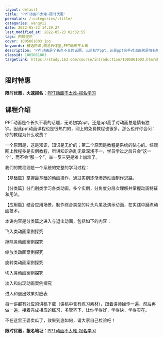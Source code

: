 ```yaml
---
layout: default
title: 'PPT动画不太难-限时优惠'
permalink: /:categories/:title/
categories: wangyi2
date: 2022-05-22 14:29:27
last_modified_at: 2022-05-23 02:32:55
tags: 网易提供
cover: 1005061003.jpg
keywords: 精选网课,网易云课堂,PPT动画不太难
description: 'PPT动画是个长久不衰的话题，无论初学ppt，还是ppt高手对动画总是情有独钟。因此ppt动画课程也是很热门的，网上的免'
classid: 1005061003
targetlink: https://study.163.com/course/introduction/1005061003.htm?share=1&shareId=1025206652&utm_campaign=share&utm_medium=iphoneShare&utm_source=&utm_u=1025206652
---
```


## 限时特惠

**限时优惠，火速报名**：[PPT动画不太难-报名学习](https://study.163.com/course/introduction/1005061003.htm?share=1&shareId=1025206652&utm_campaign=share&utm_medium=iphoneShare&utm_source=&utm_u=1025206652)

## 课程介绍

PPT动画是个长久不衰的话题，无论初学ppt，还是ppt高手对动画总是情有独钟。因此ppt动画课程也是很热门的，网上的免费教程也很多。那么也许你会问：你的教程为什么收费？

一个原因是，这是知识，知识是无价的；第二个原因是教程是系统的贴心的。综观网上教程多是实例教程，所讲知识杂乱无章深浅不一，学员学过之后只会“这一个”，而不会“那一个”，举一反三更是难上加难了。

我们的教程则是一个系统的完整的学习过程：

【基础篇】掌握最基础的动画操作，通过实例逐渐渗透动画制作思路。

【分类篇】分门别类学习各类动画，多个实例，分角度分层次理解并掌握动画特征和用法。

【应用篇】结合应用场景，制作综合类型的片头片尾及演示动画，在实践中磨练动画技术。

本讲内容是分类篇之进入与退出动画，包括如下的内容：

飞入类动画案例探究

擦除类动画案例探究

缩放类动画案例探究

旋转类动画案例探究

切入类动画案例探究

淡入和出现动画案例探究

进入和退出效果对应表

每一讲都有对应的讲稿下载（讲稿中含有练习素材），跟着讲师操作一遍，然后再做一遍，接着完成相应的练习，多管齐下，让你学得好，学得快，学得实在。

不在这里王婆卖瓜了，效果到底如何，请大家自己检验吧！

**限时优惠，报名地址**：[PPT动画不太难-报名学习](https://study.163.com/course/introduction/1005061003.htm?share=1&shareId=1025206652&utm_campaign=share&utm_medium=iphoneShare&utm_source=&utm_u=1025206652)

